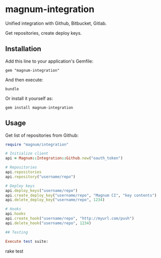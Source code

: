 # magnum-integration

Unified integration with Github, Bitbucket, Gitlab. 

Get repositories, create deploy keys.

## Installation

Add this line to your application's Gemfile:

```
gem "magnum-integration"
```

And then execute:

```
bundle
````

Or install it yourself as:

```
gem install magnum-integration
```

## Usage

Get list of repositories from Github:

```ruby
require "magnum/integration"

# Initialize client
api = Magnum::Integration::Github.new("oauth_token")

# Repositories
api.repositories
api.repository("username/repo")

# Deploy keys
api.deploy_keys("username/repo")
api.create_deploy_key("username/repo", "Magnum CI", "key contents")
api.delete_deploy_key("username/repo", 1234)

# Hooks
api.hooks
api.create_hook("username/repo", "http://myurl.com/push")
api.delete_hook("username/repo", 1234)

## Testing

Execute test suite:

```
rake test
```